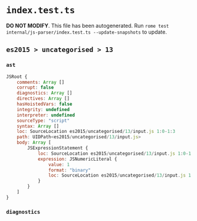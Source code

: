# `index.test.ts`

**DO NOT MODIFY**. This file has been autogenerated. Run `rome test internal/js-parser/index.test.ts --update-snapshots` to update.

## `es2015 > uncategorised > 13`

### `ast`

```javascript
JSRoot {
	comments: Array []
	corrupt: false
	diagnostics: Array []
	directives: Array []
	hasHoistedVars: false
	integrity: undefined
	interpreter: undefined
	sourceType: "script"
	syntax: Array []
	loc: SourceLocation es2015/uncategorised/13/input.js 1:0-1:3
	path: UIDPath<es2015/uncategorised/13/input.js>
	body: Array [
		JSExpressionStatement {
			loc: SourceLocation es2015/uncategorised/13/input.js 1:0-1:3
			expression: JSNumericLiteral {
				value: 1
				format: "binary"
				loc: SourceLocation es2015/uncategorised/13/input.js 1:0-1:3
			}
		}
	]
}
```

### `diagnostics`

```

```
